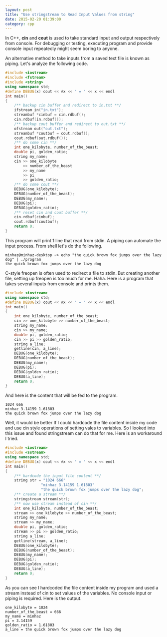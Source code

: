 ```yaml
---
layout: post
title: "Use stringstream to Read Input Values from string"
date: 2015-02-20 01:39:00
category: cpp
---
```

In C++, **cin** and **cout** is used to take standard input and output respectively from console. For debugging or testing, executing program and provide console input repeatedly might seem boring to anyone.

An alternative method to take inputs from a saved text file is known as piping. Let's analyze the following code.

```cpp
#include <iostream>
#include <fstream>
#include <string>
using namespace std;
#define DEBUG(x) cout << #x << " = " << x << endl
int main()
{
    /** backup cin buffer and redirect to in.txt **/
    ifstream in("in.txt");
    streambuf *cinbuf = cin.rdbuf();
    cin.rdbuf(in.rdbuf());
    /** backup cout buffer and redirect to out.txt **/
    ofstream out("out.txt");
    streambuf *coutbuf = cout.rdbuf();
    cout.rdbuf(out.rdbuf());
    /** do some cin **/
    int one_kilobyte, number_of_the_beast;
    double pi, golden_ratio;
    string my_name;
    cin >> one_kilobyte
        >> number_of_the_beast
        >> my_name
        >> pi
        >> golden_ratio;
    /** do some cout **/
    DEBUG(one_kilobyte);
    DEBUG(number_of_the_beast);
    DEBUG(my_name);
    DEBUG(pi);
    DEBUG(golden_ratio);
    /** reset cin and cout buffer **/
    cin.rdbuf(cinbuf);
    cout.rdbuf(coutbuf);
    return 0;
}
```

This program will print 1 line that read from stdin. A piping can automate the input process. From shell let's do the following.

```
minhaz@minhaz-desktop ~> echo "the quick brown fox jumps over the lazy dog" | ./program
the quick brown fox jumps over the lazy dog
```

C-style freopen is often used to redirect a file to stdin. But creating another file, setting up freopen is too much for me. Haha. Here is a program that takes several inputs from console and prints them.

```cpp
#include <iostream>
using namespace std;
#define DEBUG(x) cout << #x << " = " << x << endl
int main()
{
    int one_kilobyte, number_of_the_beast;
    cin >> one_kilobyte >> number_of_the_beast;
    string my_name;
    cin >> my_name;
    double pi, golden_ratio;
    cin >> pi >> golden_ratio;
    string a_line;
    getline(cin, a_line);
    DEBUG(one_kilobyte);
    DEBUG(number_of_the_beast);
    DEBUG(my_name);
    DEBUG(pi);
    DEBUG(golden_ratio);
    DEBUG(a_line);
    return 0;
}
```

And here is the content that will be fed to the program.

```
1024 666
minhaz 3.14159 1.61803
the quick brown fox jumps over the lazy dog
```

Well, it would be better If I could hardcode the file content inside my code and use cin style operations of setting vales to variables. So I looked into
this issue and found stringstream can do that for me. Here is an workaround I tried.

```cpp
#include <iostream>
#include <sstream>
using namespace std;
#define DEBUG(x) cout << #x << " = " << x << endl
int main()
{
    /** hardcode the input file content **/
    string str = "1024 666"
                "minhaz 3.14159 1.61803"
                "the quick brown fox jumps over the lazy dog";
    /** create a stream **/
    stringstream stream(str);
    /** now use stream instead of cin **/
    int one_kilobyte, number_of_the_beast;
    stream >> one_kilobyte >> number_of_the_beast;
    string my_name;
    stream >> my_name;
    double pi, golden_ratio;
    stream >> pi >> golden_ratio;
    string a_line;
    getline(stream, a_line);
    DEBUG(one_kilobyte);
    DEBUG(number_of_the_beast);
    DEBUG(my_name);
    DEBUG(pi);
    DEBUG(golden_ratio);
    DEBUG(a_line);
    return 0;
}
```

As you can see I hardcoded the file content inside my program and used a stream instead of cin to set values of the variables. No console input or
piping is required. Here is the output.

```
one_kilobyte = 1024
number_of_the_beast = 666
my_name = minhaz
pi = 3.14159
golden_ratio = 1.61803
a_line = the quick brown fox jumps over the lazy dog
```
